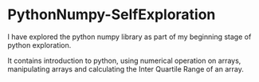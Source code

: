 # PythonNumpy-SelfExploration

I have explored the python numpy library as part of my beginning stage of python exploration. 

It contains introduction to python, using numerical operation on arrays, manipulating arrays and calculating the Inter Quartile Range of an array.

